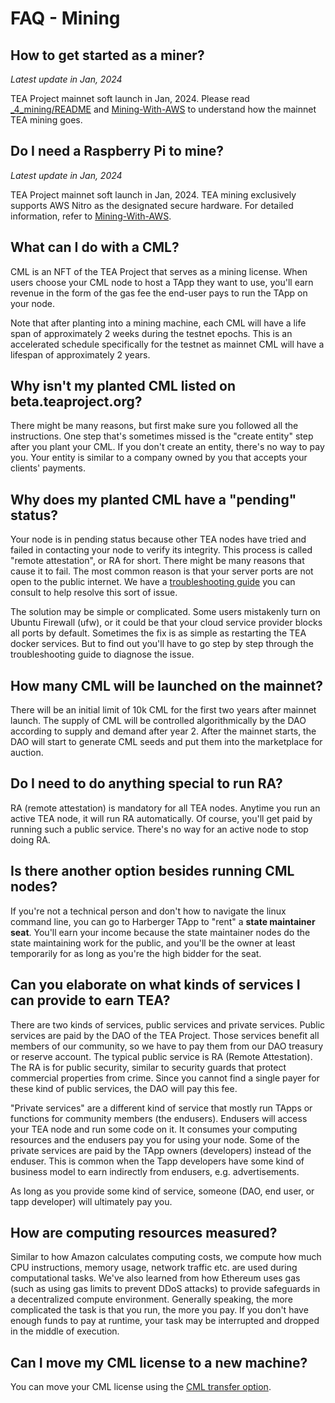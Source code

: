 # FAQ - Mining

## How to get started as a miner?

*Latest update in Jan, 2024*

TEA Project mainnet soft launch in Jan, 2024. Please read [\_4_mining/README](README.md) and [Mining-With-AWS](Mining-With-AWS.md) to understand how the mainnet TEA mining goes.

## Do I need a Raspberry Pi to mine?

*Latest update in Jan, 2024*

TEA Project mainnet soft launch in Jan, 2024. TEA mining exclusively supports AWS Nitro as the designated secure hardware. For detailed information, refer to [Mining-With-AWS](Mining-With-AWS.md).

## What can I do with a CML?

CML is an NFT of the TEA Project that serves as a mining license. When users choose your CML node to host a TApp they want to use, you'll earn revenue in the form of the gas fee the end-user pays to run the TApp on your node.

Note that after planting into a mining machine, each CML will have a life span of approximately 2 weeks during the testnet epochs. This is an accelerated schedule specifically for the testnet as mainnet CML will have a lifespan of approximately 2 years.

## Why isn't my planted CML listed on beta.teaproject.org?

There might be many reasons, but first make sure you followed all the instructions. One step that's sometimes missed is the "create entity" step after you plant your CML. If you don't create an entity, there's no way to pay you. Your entity is similar to a company owned by you that accepts your clients' payments.

## Why does my planted CML have a "pending" status?

Your node is in pending status because other TEA nodes have tried and failed in contacting your node to verify its integrity. This process is called "remote attestation", or RA for short. There might be many reasons that cause it to fail. The most common reason is that your server ports are not open to the public internet. We have a [troubleshooting guide](Mining-Required-Open-Ports.md) you can consult to help resolve this sort of issue. 

The solution may be simple or complicated. Some users mistakenly turn on Ubuntu Firewall (ufw), or it could be that your cloud service provider blocks all ports by default. Sometimes the fix is as simple as restarting the TEA docker services. But to find out you'll have to go step by step through the troubleshooting guide to diagnose the issue.

## How many CML will be launched on the mainnet?

There will be an initial limit of 10k CML for the first two years after mainnet launch. The supply of CML will be controlled algorithmically by the DAO according to supply and demand after year 2. After the mainnet starts, the DAO will start to generate CML seeds and put them into the marketplace for auction.

## Do I need to do anything special to run RA?

RA (remote attestation) is mandatory for all TEA nodes. Anytime you run an active TEA node, it will run RA automatically. Of course, you'll get paid by running such a public service. There's no way for an active node to stop doing RA.

## Is there another option besides running CML nodes?

If you're not a technical person and don't how to navigate the linux command line, you can go to Harberger TApp to "rent" a **state maintainer seat**. You'll earn your income because the state maintainer nodes do the state maintaining work for the public, and you'll be the owner at least temporarily for as long as you're the high bidder for the seat.

## Can you elaborate on what kinds of services I can provide to earn TEA?

There are two kinds of services, public services and private services. Public services are paid by the DAO of the TEA Project. Those services benefit all members of our community, so we have to pay them from our DAO treasury or reserve account. The typical public service is RA (Remote Attestation). The RA is for public security, similar to security guards that protect commercial properties from crime. Since you cannot find a single payer for these kind of public services, the DAO will pay this fee.

"Private services" are a different kind of service that mostly run TApps or functions for community members (the endusers). Endusers will access your TEA node and run some code on it. It consumes your computing resources and the endusers pay you for using your node. Some of the private services are paid by the TApp owners (developers) instead of the enduser. This is common when the Tapp developers have some kind of business model to earn indirectly from endusers, e.g. advertisements. 

As long as you provide some kind of service, someone (DAO, end user, or tapp developer) will ultimately pay you.

## How are computing resources measured?

Similar to how Amazon calculates computing costs, we compute how much CPU instructions, memory usage, network traffic etc. are used during computational tasks. We've also learned from how Ethereum uses gas (such as using gas limits to prevent DDoS attacks) to provide safeguards in a decentralized compute environment. Generally speaking, the more complicated the task is that you run, the more you pay. If you don't have enough funds to pay at runtime, your task may be interrupted and dropped in the middle of execution.

## Can I move my CML license to a new machine?

You can move your CML license using the [CML transfer option](https://github.com/tearust/teaproject/wiki/CML-Migration-(Transfer)).
